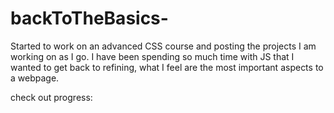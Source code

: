 # backToTheBasics-

Started to work on an advanced CSS course and posting the projects I am working on as I go.  I have been spending so much time with JS 
that I wanted to get back to refining, what I feel are the most important aspects to a webpage.

check out progress:

